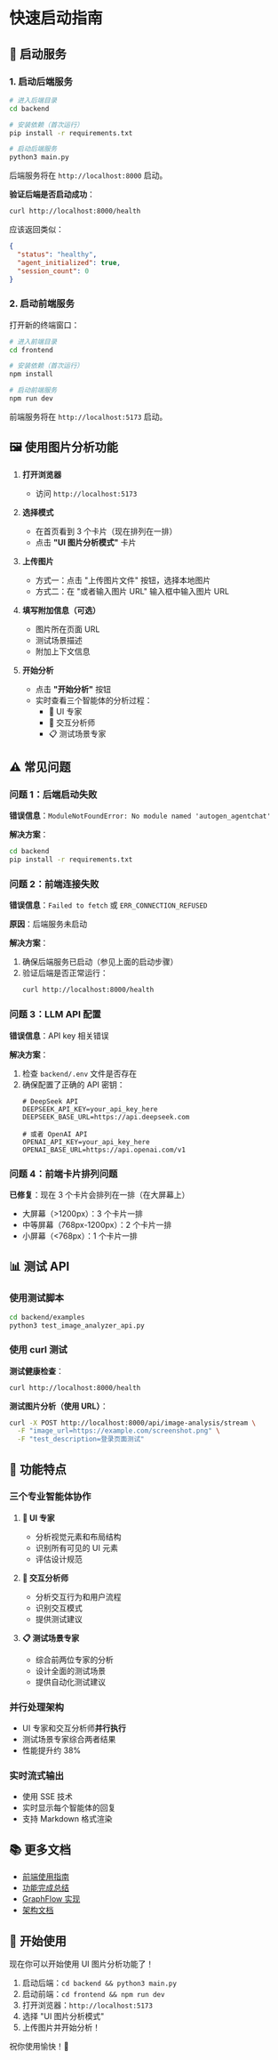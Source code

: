# 快速启动指南

## 🚀 启动服务

### 1. 启动后端服务

```bash
# 进入后端目录
cd backend

# 安装依赖（首次运行）
pip install -r requirements.txt

# 启动后端服务
python3 main.py
```

后端服务将在 `http://localhost:8000` 启动。

**验证后端是否启动成功**：
```bash
curl http://localhost:8000/health
```

应该返回类似：
```json
{
  "status": "healthy",
  "agent_initialized": true,
  "session_count": 0
}
```

### 2. 启动前端服务

打开新的终端窗口：

```bash
# 进入前端目录
cd frontend

# 安装依赖（首次运行）
npm install

# 启动前端服务
npm run dev
```

前端服务将在 `http://localhost:5173` 启动。

## 🖼️ 使用图片分析功能

1. **打开浏览器**
   - 访问 `http://localhost:5173`

2. **选择模式**
   - 在首页看到 3 个卡片（现在排列在一排）
   - 点击 **"UI 图片分析模式"** 卡片

3. **上传图片**
   - 方式一：点击 "上传图片文件" 按钮，选择本地图片
   - 方式二：在 "或者输入图片 URL" 输入框中输入图片 URL

4. **填写附加信息（可选）**
   - 图片所在页面 URL
   - 测试场景描述
   - 附加上下文信息

5. **开始分析**
   - 点击 **"开始分析"** 按钮
   - 实时查看三个智能体的分析过程：
     - 🎨 UI 专家
     - 🔄 交互分析师
     - 📋 测试场景专家

## ⚠️ 常见问题

### 问题 1：后端启动失败

**错误信息**：`ModuleNotFoundError: No module named 'autogen_agentchat'`

**解决方案**：
```bash
cd backend
pip install -r requirements.txt
```

### 问题 2：前端连接失败

**错误信息**：`Failed to fetch` 或 `ERR_CONNECTION_REFUSED`

**原因**：后端服务未启动

**解决方案**：
1. 确保后端服务已启动（参见上面的启动步骤）
2. 验证后端是否正常运行：
   ```bash
   curl http://localhost:8000/health
   ```

### 问题 3：LLM API 配置

**错误信息**：API key 相关错误

**解决方案**：
1. 检查 `backend/.env` 文件是否存在
2. 确保配置了正确的 API 密钥：
   ```env
   # DeepSeek API
   DEEPSEEK_API_KEY=your_api_key_here
   DEEPSEEK_BASE_URL=https://api.deepseek.com
   
   # 或者 OpenAI API
   OPENAI_API_KEY=your_api_key_here
   OPENAI_BASE_URL=https://api.openai.com/v1
   ```

### 问题 4：前端卡片排列问题

**已修复**：现在 3 个卡片会排列在一排（在大屏幕上）

- 大屏幕（>1200px）：3 个卡片一排
- 中等屏幕（768px-1200px）：2 个卡片一排
- 小屏幕（<768px）：1 个卡片一排

## 📊 测试 API

### 使用测试脚本

```bash
cd backend/examples
python3 test_image_analyzer_api.py
```

### 使用 curl 测试

**测试健康检查**：
```bash
curl http://localhost:8000/health
```

**测试图片分析（使用 URL）**：
```bash
curl -X POST http://localhost:8000/api/image-analysis/stream \
  -F "image_url=https://example.com/screenshot.png" \
  -F "test_description=登录页面测试"
```

## 🎯 功能特点

### 三个专业智能体协作

1. **🎨 UI 专家**
   - 分析视觉元素和布局结构
   - 识别所有可见的 UI 元素
   - 评估设计规范

2. **🔄 交互分析师**
   - 分析交互行为和用户流程
   - 识别交互模式
   - 提供测试建议

3. **📋 测试场景专家**
   - 综合前两位专家的分析
   - 设计全面的测试场景
   - 提供自动化测试建议

### 并行处理架构

- UI 专家和交互分析师**并行执行**
- 测试场景专家综合两者结果
- 性能提升约 38%

### 实时流式输出

- 使用 SSE 技术
- 实时显示每个智能体的回复
- 支持 Markdown 格式渲染

## 📚 更多文档

- [前端使用指南](docs/IMAGE_ANALYZER_FRONTEND_GUIDE.md)
- [功能完成总结](docs/UI图片分析功能完成总结.md)
- [GraphFlow 实现](backend/examples/GRAPHFLOW_IMPLEMENTATION.md)
- [架构文档](backend/examples/ARCHITECTURE.md)

## 🎉 开始使用

现在你可以开始使用 UI 图片分析功能了！

1. 启动后端：`cd backend && python3 main.py`
2. 启动前端：`cd frontend && npm run dev`
3. 打开浏览器：`http://localhost:5173`
4. 选择 "UI 图片分析模式"
5. 上传图片并开始分析！

祝你使用愉快！🚀

